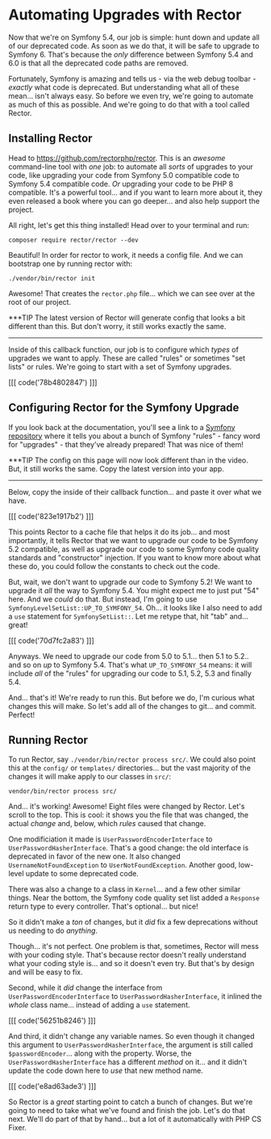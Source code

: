 # Automating Upgrades with Rector

Now that we're on Symfony 5.4, our job is simple: hunt down and update all of our
deprecated code. As soon as we do that, it will be safe to upgrade to Symfony 6.
That's because the *only* difference between Symfony 5.4 and 6.0 is that all the
deprecated code paths are removed.

Fortunately, Symfony is amazing and tells us - via the web debug toolbar - *exactly*
what code is deprecated. But understanding what all of these mean... isn't always
easy. So before we even try, we're going to automate as much of this as possible.
And we're going to do that with a tool called Rector.

## Installing Rector

Head to https://github.com/rectorphp/rector. This is an *awesome* command-line tool
with *one* job: to automate all *sorts* of upgrades to your code, like upgrading
your code from Symfony 5.0 compatible code to Symfony 5.4 compatible code. *Or*
upgrading your code to be PHP 8 compatible. It's a powerful tool... and if you want
to learn more about it, they even released a book where you can go deeper... and
also help support the project.

All right, let's get this thing installed! Head over to your terminal and run:

```terminal
composer require rector/rector --dev
```

Beautiful! In order for rector to work, it needs a config file. And we can bootstrap
one by running rector with:

```terminal
./vendor/bin/rector init
```

Awesome! That creates the `rector.php` file... which we can see over at the
root of our project.

***TIP
The latest version of Rector will generate config that looks a bit different than this. But don't worry,
it still works exactly the same.
***

Inside of this callback function, our job is to configure
which *types* of upgrades we want to apply. These are called "rules" or sometimes
"set lists" or rules. We're going to start with a set of Symfony upgrades.

[[[ code('78b4802847') ]]]

## Configuring Rector for the Symfony Upgrade

If you look back at the documentation, you'll see a link to a
[Symfony repository](https://github.com/rectorphp/rector-symfony) where it tells
you about a bunch of Symfony "rules" - fancy word for "upgrades" - that they've
already prepared! That was nice of them!

***TIP
The config on this page will now look different than in the video. But, it still works the same. Copy
the latest version into your app.
***

Below, copy the inside of their callback function... and paste it over what we have.

[[[ code('823e1917b2') ]]]

This points Rector to a cache file that helps it do its job... and most importantly,
it tells Rector that we want to upgrade our code to be Symfony 5.2 compatible, as
well as upgrade our code to some Symfony code quality standards and "constructor"
injection. If you want to know more about what these do, you could follow the
constants to check out the code.

But, wait, we don't want to upgrade our code to Symfony 5.2! We want to upgrade it
*all* the way to Symfony 5.4. You might expect me to just put "54" here. And
we *could* do that. But instead, I'm going to use
`SymfonyLevelSetList::UP_TO_SYMFONY_54`. Oh... it looks like I also need to add a
`use` statement for `SymfonySetList::`. Let me retype that, hit "tab" and... great!

[[[ code('70d7fc2a83') ]]]

Anyways. We need to upgrade our code from 5.0 to 5.1... then 5.1 to 5.2.. and so
on *up* to Symfony 5.4. That's what `UP_TO_SYMFONY_54` means: it will include *all*
of the "rules" for upgrading our code to 5.1, 5.2, 5.3 and finally 5.4.

And... that's it! We're ready to run this. But before we do, I'm curious what
changes this will make. So let's add all of the changes to git... and commit.
Perfect!

## Running Rector

To run Rector, say `./vendor/bin/rector process src/`. We could also point this
at the `config/` or `templates/` directories... but the vast majority of the changes
it will make apply to our classes in `src/`:

```terminal-silent
vendor/bin/rector process src/
```

And... it's working! Awesome! Eight files were changed by Rector. Let's
scroll to the top. This is cool: it shows you the file that was changed, the
actual *change* and, below, which *rules* caused that change.

One modificiation it made is `UserPasswordEncoderInterface` to
`UserPasswordHasherInterface`. That's a good change: the old interface is deprecated
in favor of the new one. It also changed `UsernameNotFoundException` to
`UserNotFoundException`. Another good, low-level update to some deprecated code.

There was also a change to a class in `Kernel`... and a few other similar things.
Near the bottom, the Symfony code quality set list added a `Response` return type
to every controller. That's optional... but nice!

So it didn't make a *ton* of changes, but it *did* fix a few deprecations without
us needing to do *anything*.

Though... it's not perfect. One problem is that, sometimes, Rector will mess with
your coding style. That's because rector doesn't really understand what your coding
style is... and so it doesn't even try. But that's by design and will be easy
to fix.

Second, while it *did* change the interface from `UserPasswordEncoderInterface` to
`UserPasswordHasherInterface`, it inlined the *whole* class name... instead of
adding a `use` statement.

[[[ code('56251b8246') ]]]

And third, it didn't change any variable names. So even though it changed this
argument to `UserPasswordHasherInterface`, the argument is still called
`$passwordEncoder`... along with the property. Worse, the
`UserPasswordHasherInterface` has a different *method* on it... and it didn't update
the code down here to *use* that new method name.

[[[ code('e8ad63ade3') ]]]

So Rector is a *great* starting point to catch a bunch of changes. But we're
going to need to take what we've found and finish the job. Let's do that next.
We'll do part of that by hand... but a lot of it automatically with PHP CS Fixer.
